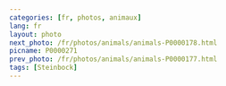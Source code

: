 ```yaml
---
categories: [fr, photos, animaux]
lang: fr
layout: photo
next_photo: /fr/photos/animals/animals-P0000178.html
picname: P0000271
prev_photo: /fr/photos/animals/animals-P0000177.html
tags: [Steinbock]
---
```

